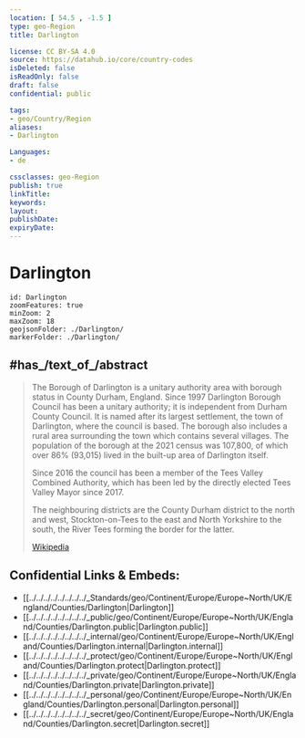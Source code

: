 ```yaml
---
location: [ 54.5 , -1.5 ] 
type: geo-Region
title: Darlington

license: CC BY-SA 4.0
source: https://datahub.io/core/country-codes
isDeleted: false
isReadOnly: false
draft: false
confidential: public

tags:
- geo/Country/Region
aliases:
- Darlington

Languages:
- de

cssclasses: geo-Region
publish: true
linkTitle: 
keywords: 
layout: 
publishDate: 
expiryDate: 
---
```


# Darlington

```leaflet
id: Darlington
zoomFeatures: true 
minZoom: 2 
maxZoom: 18
geojsonFolder: ./Darlington/
markerFolder: ./Darlington/
```


## #has_/text_of_/abstract 

> The Borough of Darlington is a unitary authority area with borough status in County Durham, England. Since 1997 Darlington Borough Council has been a unitary authority; it is independent from Durham County Council. It is named after its largest settlement, the town of Darlington, where the council is based. The borough also includes a rural area surrounding the town which contains several villages. The population of the borough at the 2021 census was 107,800, of which over 86% (93,015) lived in the built-up area of Darlington itself.
>
> Since 2016 the council has been a member of the Tees Valley Combined Authority, which has been led by the directly elected Tees Valley Mayor since 2017.
>
> The neighbouring districts are the County Durham district to the north and west, Stockton-on-Tees to the east and North Yorkshire to the south, the River Tees forming the border for the latter.
>
> [Wikipedia](https://en.wikipedia.org/wiki/Borough%20of%20Darlington)



## Confidential Links & Embeds: 
- [[../../../../../../../../_Standards/geo/Continent/Europe/Europe~North/UK/England/Counties/Darlington|Darlington]] 
- [[../../../../../../../../_public/geo/Continent/Europe/Europe~North/UK/England/Counties/Darlington.public|Darlington.public]] 
- [[../../../../../../../../_internal/geo/Continent/Europe/Europe~North/UK/England/Counties/Darlington.internal|Darlington.internal]] 
- [[../../../../../../../../_protect/geo/Continent/Europe/Europe~North/UK/England/Counties/Darlington.protect|Darlington.protect]] 
- [[../../../../../../../../_private/geo/Continent/Europe/Europe~North/UK/England/Counties/Darlington.private|Darlington.private]] 
- [[../../../../../../../../_personal/geo/Continent/Europe/Europe~North/UK/England/Counties/Darlington.personal|Darlington.personal]] 
- [[../../../../../../../../_secret/geo/Continent/Europe/Europe~North/UK/England/Counties/Darlington.secret|Darlington.secret]] 

